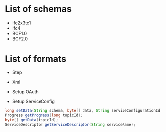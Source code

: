 # List of schemas
- Ifc2x3tc1
- Ifc4
- BCF1.0
- BCF2.0

# List of formats
- Step
- Xml

- Setup OAuth
- Setup ServiceConfig
```java
long setData(String schema, byte[] data, String serviceConfigurationId);
Progress getProgress(long topicId);
byte[] getData(topicId);
ServiceDescriptor getServiceDescriptor(String serviceName);
```